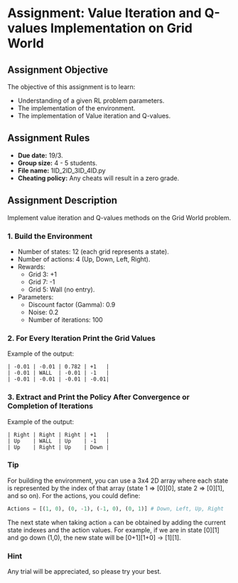 

# Assignment: Value Iteration and Q-values Implementation on Grid World

## Assignment Objective

The objective of this assignment is to learn:

- Understanding of a given RL problem parameters.
- The implementation of the environment.
- The implementation of Value iteration and Q-values.

## Assignment Rules

- **Due date:** 19/3.
- **Group size:** 4 - 5 students.
- **File name:** 1ID_2ID_3ID_4ID.py
- **Cheating policy:** Any cheats will result in a zero grade.

## Assignment Description

Implement value iteration and Q-values methods on the Grid World problem.

### 1. Build the Environment

- Number of states: 12 (each grid represents a state).
- Number of actions: 4 (Up, Down, Left, Right).
- Rewards:
  - Grid 3: +1
  - Grid 7: -1
  - Grid 5: Wall (no entry).
- Parameters:
  - Discount factor (Gamma): 0.9
  - Noise: 0.2
  - Number of iterations: 100

### 2. For Every Iteration Print the Grid Values

Example of the output:
```
| -0.01 | -0.01 | 0.782 | +1   |
| -0.01 | WALL  | -0.01 | -1   |
| -0.01 | -0.01 | -0.01 | -0.01|
```

### 3. Extract and Print the Policy After Convergence or Completion of Iterations

Example of the output:
```
| Right | Right | Right | +1   |
| Up    | WALL  | Up    | -1   |
| Up    | Right | Up    | Down |
```

### Tip

For building the environment, you can use a 3x4 2D array where each state is represented by the index of that array (state 1 => [0][0], state 2 => [0][1], and so on). For the actions, you could define:
```python
Actions = [(1, 0), (0, -1), (-1, 0), (0, 1)] # Down, Left, Up, Right
```
The next state when taking action `a` can be obtained by adding the current state indexes and the action values. For example, if we are in state [0][1] and go down (1,0), the new state will be [0+1][1+0] -> [1][1].

### Hint

Any trial will be appreciated, so please try your best.
